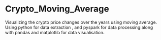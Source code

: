 # Crypto_Moving_Average
Visualizing the crypto price changes over the years using moving average. Using python for data extraction , and pyspark for data processing along with pandas and matplotlib for data visualisation.
